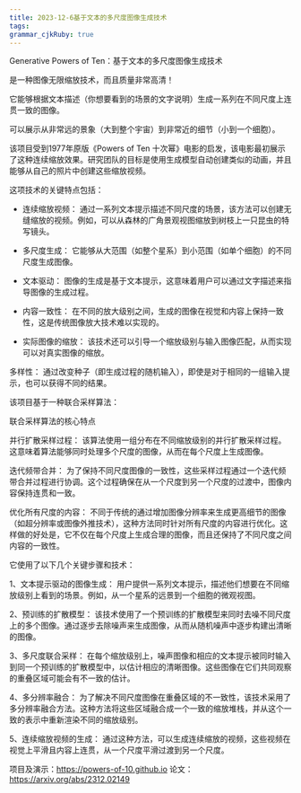 ```yaml
---
title: 2023-12-6基于文本的多尺度图像生成技术 
tags: 
grammar_cjkRuby: true
---
```



Generative Powers of Ten：基于文本的多尺度图像生成技术

是一种图像无限缩放技术，而且质量非常高清！

它能够根据文本描述（你想要看到的场景的文字说明）生成一系列在不同尺度上连贯一致的图像。

可以展示从非常远的景象（大到整个宇宙）到非常近的细节（小到一个细胞）。

该项目受到1977年原版《Powers of Ten 十次幂》电影的启发，该电影最初展示了这种连续缩放效果。研究团队的目标是使用生成模型自动创建类似的动画，并且能够从自己的照片中创建这些缩放视频。

这项技术的关键特点包括：

- 连续缩放视频： 通过一系列文本提示描述不同尺度的场景，该方法可以创建无缝缩放的视频。例如，可以从森林的广角景观视图缩放到树枝上一只昆虫的特写镜头。

- 多尺度生成： 它能够从大范围（如整个星系）到小范围（如单个细胞）的不同尺度生成图像。

- 文本驱动： 图像的生成是基于文本提示，这意味着用户可以通过文字描述来指导图像的生成过程。

- 内容一致性： 在不同的放大级别之间，生成的图像在视觉和内容上保持一致性，这是传统图像放大技术难以实现的。

- 实际图像的缩放： 该技术还可以引导一个缩放级别与输入图像匹配，从而实现可以对真实图像的缩放。

多样性： 通过改变种子（即生成过程的随机输入），即使是对于相同的一组输入提示，也可以获得不同的结果。

该项目基于一种联合采样算法：

联合采样算法的核心特点

并行扩散采样过程： 该算法使用一组分布在不同缩放级别的并行扩散采样过程。这意味着算法能够同时处理多个尺度的图像，从而在每个尺度上生成图像。

迭代频带合并： 为了保持不同尺度图像的一致性，这些采样过程通过一个迭代频带合并过程进行协调。这个过程确保在从一个尺度到另一个尺度的过渡中，图像内容保持连贯和一致。

优化所有尺度的内容： 不同于传统的通过增加图像分辨率来生成更高细节的图像（如超分辨率或图像外推技术），这种方法同时针对所有尺度的内容进行优化。这样做的好处是，它不仅在每个尺度上生成合理的图像，而且还保持了不同尺度之间内容的一致性。

它使用了以下几个关键步骤和技术：

1、文本提示驱动的图像生成： 用户提供一系列文本提示，描述他们想要在不同缩放级别上看到的场景。例如，从一个星系的远景到一个细胞的微观视图。

2、预训练的扩散模型： 该技术使用了一个预训练的扩散模型来同时去噪不同尺度上的多个图像。通过逐步去除噪声来生成图像，从而从随机噪声中逐步构建出清晰的图像。

3、多尺度联合采样： 在每个缩放级别上，噪声图像和相应的文本提示被同时输入到同一个预训练的扩散模型中，以估计相应的清晰图像。这些图像在它们共同观察的重叠区域可能会有不一致的估计。

4、多分辨率融合： 为了解决不同尺度图像在重叠区域的不一致性，该技术采用了多分辨率融合方法。这种方法将这些区域融合成一个一致的缩放堆栈，并从这个一致的表示中重新渲染不同的缩放级别。

5、连续缩放视频的生成： 通过这种方法，可以生成连续缩放的视频，这些视频在视觉上平滑且内容上连贯，从一个尺度平滑过渡到另一个尺度。

项目及演示：https://powers-of-10.github.io
论文：https://arxiv.org/abs/2312.02149